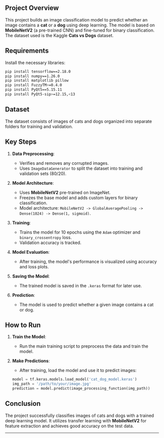 ## Project Overview

This project builds an image classification model to predict whether an image contains a **cat** or a **dog** using deep learning. The model is based on **MobileNetV2** (a pre-trained CNN) and fine-tuned for binary classification. The dataset used is the Kaggle **Cats vs Dogs** dataset.

## Requirements

Install the necessary libraries:

```bash
pip install tensorflow==2.18.0
pip install numpy==1.26.0
pip install matplotlib pillow
pip install FuzzyTM>=0.4.0
pip install PyQt5==5.15.11
pip install PyQt5-sip>=12.15,<13
```

## Dataset

The dataset consists of images of cats and dogs organized into separate folders for training and validation.

## Key Steps

1. **Data Preprocessing**: 
   - Verifies and removes any corrupted images.
   - Uses `ImageDataGenerator` to split the dataset into training and validation sets (80/20).

2. **Model Architecture**:
   - Uses **MobileNetV2** pre-trained on ImageNet.
   - Freezes the base model and adds custom layers for binary classification.
   - Model architecture: `MobileNetV2 -> GlobalAveragePooling -> Dense(1024) -> Dense(1, sigmoid)`.

3. **Training**:
   - Trains the model for 10 epochs using the `Adam` optimizer and `binary_crossentropy` loss.
   - Validation accuracy is tracked.

4. **Model Evaluation**:
   - After training, the model's performance is visualized using accuracy and loss plots.

5. **Saving the Model**:
   - The trained model is saved in the `.keras` format for later use.

6. **Prediction**:
   - The model is used to predict whether a given image contains a cat or dog.

## How to Run

1. **Train the Model**: 
   - Run the main training script to preprocess the data and train the model.
   
2. **Make Predictions**:
   - After training, load the model and use it to predict images:
   ```python
   model = tf.keras.models.load_model('cat_dog_model.keras')
   img_path = '/path/to/your/image.jpg'
   prediction = model.predict(image_processing_function(img_path))
   ```

## Conclusion

The project successfully classifies images of cats and dogs with a trained deep learning model. It utilizes transfer learning with **MobileNetV2** for feature extraction and achieves good accuracy on the test data.

---




